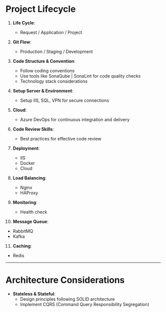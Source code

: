 # Project Lifecycle

1. **Life Cycle**:

   - Request / Application / Project

2. **Git Flow**:

   - Production / Staging / Development

3. **Code Structure & Convention**:

   - Follow coding conventions
   - Use tools like SonaQube | SonaLint for code quality checks
   - Technology stack considerations

4. **Setup Server & Environment**:

   - Setup IIS, SQL, VPN for secure connections

5. **Cloud**:

   - Azure DevOps for continuous integration and delivery

6. **Code Review Skills**:

   - Best practices for effective code review

7. **Deployment**:

   - IIS
   - Docker
   - Cloud

8. **Load Balancing**:

   - Nginx
   - HAProxy

9. **Monitoring**:

   - Health check

10. **Message Queue**:

- RabbitMQ
- Kafka

11. **Caching**:

- Redis

---

# Architecture Considerations

- **Stateless & Stateful**:
  - Design principles following SOLID architecture
  - Implement CQRS (Command Query Responsibility Segregation)
